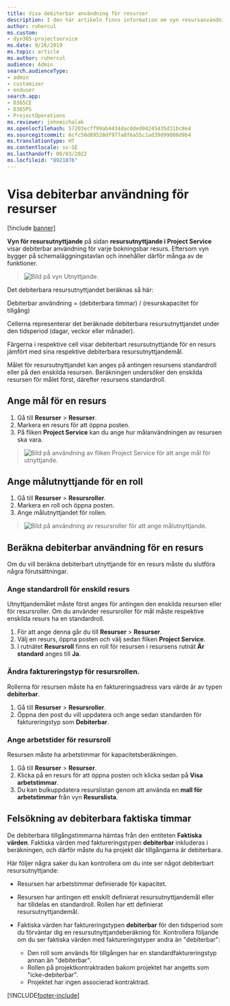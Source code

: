```yaml
---
title: Visa debiterbar användning för resurser
description: I den här artikeln finns information om vyn resursanvändning.
author: ruhercul
ms.custom:
- dyn365-projectservice
ms.date: 9/26/2019
ms.topic: article
ms.author: ruhercul
audience: Admin
search.audienceType:
- admin
- customizer
- enduser
search.app:
- D365CE
- D365PS
- ProjectOperations
ms.reviewer: johnmichalak
ms.openlocfilehash: 57203ecff99ab4434dacdded04245435d31bc8e4
ms.sourcegitcommit: 6cfc50d89528df977a8f6a55c1ad39d99800d9b4
ms.translationtype: HT
ms.contentlocale: sv-SE
ms.lasthandoff: 06/03/2022
ms.locfileid: "8921876"
---
```

# <a name="view-chargeable-utilization-for-resources"></a>Visa debiterbar användning för resurser

[!include [banner](../includes/psa-now-project-operations.md)]
 
**Vyn för resursutnyttjande** på sidan **resursutnyttjande i Project Service** visar debiterbar användning för varje bokningsbar resurs. Eftersom vyn bygger på schemaläggningstavlan och innehåller därför många av de funktioner.

> ![Bild på vyn Utnyttjande.](media/FAQ-utilization-1.png)
 

Det debiterbara resursutnyttjandet beräknas så här:

   Debiterbar användning = (debiterbara timmar) / (resurskapacitet för tillgång)

Cellerna representerar det beräknade debiterbara resursutnyttjandet under den tidsperiod (dagar, veckor eller månader).

Färgerna i respektive cell visar debiterbart resursutnyttjande för en resurs jämfört med sina respektive debiterbara resursutnyttjandemål. 

Målet för resursutnyttjandet kan anges på antingen resursens standardroll eller på den enskilda resursen. Beräkningen undersöker den enskilda resursen för målet först, därefter resursens standardroll.

## <a name="set-target-on-a-resource"></a>Ange mål för en resurs

1. Gå till **Resurser** \> **Resurser**. 
2. Markera en resurs för att öppna posten. 
3. På fliken **Project Service** kan du ange hur målanvändningen av resursen ska vara.

> ![Bild på användning av fliken Project Service för att ange mål för utnyttjande.](media/FAQ-utilization-2.png)
 
## <a name="set-target-utilization-on-a-role"></a>Ange målutnyttjande för en roll

1. Gå till **Resurser** \> **Resursroller**. 
2. Markera en roll och öppna posten. 
3. Ange målutnyttjandet för rollen.

> ![Bild på användning av resursroller för att ange målutnyttjande.](media/FAQ-utilization-3.png)
 
## <a name="calculate-chargeable-utilization-for-a-resource"></a>Beräkna debiterbar användning för en resurs

Om du vill beräkna debiterbart utnyttjande för en resurs måste du slutföra några förutsättningar. 

### <a name="set-default-role-for-individual-resource"></a>Ange standardroll för enskild resurs

Utnyttjandemålet måste först anges för antingen den enskilda resursen eller för resursroller. Om du använder resursroller för mål måste respektive enskilda resurs ha en standardroll. 

1. För att ange denna går du till **Resurser** \> **Resurser**. 
2. Välj en resurs, öppna posten och välj sedan fliken **Project Service**. 
3. I rutnätet **Resursroll** finns en roll för resursen i resursens rutnät **Är standard** anges till **Ja**.
 
### <a name="change-billing-type-for-resource-role"></a>Ändra faktureringstyp för resursrollen.

Rollerna för resursen måste ha en faktureringsadress vars värde är av typen **debiterbar**. 

1. Gå till **Resurser** \> **Resursroller**. 
2. Öppna den post du vill uppdatera och ange sedan standarden för faktureringstyp som **Debiterbar**.

### <a name="set-working-hours-for-resource-role"></a>Ange arbetstider för resursroll
 
Resursen måste ha arbetstimmar för kapacitetsberäkningen. 

1. Gå till **Resurser** \> **Resurser**. 
2. Klicka på en resurs för att öppna posten och klicka sedan på **Visa arbetstimmar**. 
3. Du kan bulkuppdatera resurslistan genom att använda en **mall för arbetstimmar** från vyn **Resurslista**.

## <a name="troubleshooting-chargeable-actual-hours"></a>Felsökning av debiterbara faktiska timmar

De debiterbara tillgångstimmarna hämtas från den entiteten **Faktiska värden**. Faktiska värden med faktureringstypen **debiterbar** inkluderas i beräkningen, och därför måste du ha projekt där tillgångarna är debiterbara.

Här följer några saker du kan kontrollera om du inte ser något debiterbart resursutnyttjande:

- Resursen har arbetstimmar definierade för kapacitet.
- Resursen har antingen ett enskilt definierat resursutnyttjandemål eller har tilldelas en standardroll. Rollen har ett definierat resursutnyttjandemål.
- Faktiska värden har faktureringstypen **debiterbar** för den tidsperiod som du förväntar dig en resursutnyttjandeberäkning för. Kontrollera följande om du ser faktiska värden med faktureringstyper andra än "debiterbar":

  - Den roll som används för tillgången har en standardfaktureringstyp annan än "debiterbar".
  - Rollen på projektkontraktraden bakom projektet har angetts som "icke-debiterbar".
  - Projektet har ingen associerad kontraktrad.



[!INCLUDE[footer-include](../includes/footer-banner.md)]
